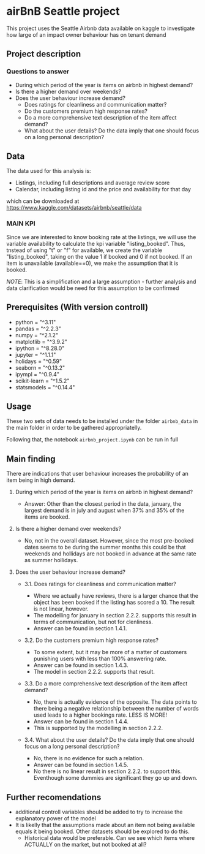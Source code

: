 # airBnB Seattle project

This project uses the Seattle Airbnb data available on kaggle to investigate how large of an impact owner behaviour has on tenant demand
## Project description

### Questions to answer
* During which period of the year is items on airbnb in highest demand?
* Is there a higher demand over weekends?
* Does the user behaviour increase demand?
    - Does ratings for cleanliness and communication matter?
    - Do the customers premium high response rates?
    - Do a more comprehensive text description of the item affect demand?
    - What about the user details? Do the data imply that one should focus on a long personal description? 

## Data

The data used for this analysis is:
- Listings, including full descriptions and average review score
- Calendar, including listing id and the price and availability for that day

which can be downloaded at https://www.kaggle.com/datasets/airbnb/seattle/data


### MAIN KPI

Since we are interested to know booking rate at the listings, we will use the variable availability to calculate the kpi variable "listing_booked".
Thus, tnstead of using "t" or "f" for available, we create the variable "listing_booked", taking on the value 1 if booked and 0 if not booked. If an item is unavailable (available==0), we make the assumption that it is booked.

*NOTE*: This is a simplification and a large assumption - further analysis and data clarification would be need for this assumption to be confirmed

## Prerequisites (With version controll)

* python = "^3.11"
* pandas = "^2.2.3"
* numpy = "^2.1.2"
* matplotlib = "^3.9.2"
* ipython = "^8.28.0"
* jupyter = "^1.1.1"
* holidays = "^0.59"
* seaborn = "^0.13.2"
* ipympl = "^0.9.4"
* scikit-learn = "^1.5.2"
* statsmodels = "^0.14.4"

## Usage

These two sets of data needs to be installed under the folder `airbnb_data` in the main folder in order to be gathered appropriatelly.

Following that, the notebook `airbnb_project.ipynb` can be run in full

## Main finding

There are indications that user behaviour increases the probability of an item being in high demand.

1. During which period of the year is items on airbnb in highest demand?
    - Answer: Other than the closest period in the data, january, the largest demand is in july and august when 37% and 35% of the items are booked.

2. Is there a higher demand over weekends?
    - No, not in the overall dataset. However, since the most pre-booked dates seems to be during the summer months this could be that weekends and hollidays are not booked in advance at the same rate as summer hollidays.

3. Does the user behaviour increase demand?
    - 3.1. Does ratings for cleanliness and communication matter?
        - Where we actually have reviews, there is a larger chance that the object has been booked if the listing has scored a 10. The result is not linear, however.
        - The modelling for january in section 2.2.2. supports this result in terms of communication, but not for clenliness. 
        - Answer can be found in section 1.4.1.

    - 3.2. Do the customers premium high response rates?
        - To some extent, but it may be more of a matter of customers punishing users with less than 100% answering rate.
        - Answer can be found in section 1.4.3.
        - The model in section 2.2.2. supports that result.

    - 3.3. Do a more comprehensive text description of the item affect demand?
        - No, there is actually evidence of the opposite. The data points to there being a negative relationship between the number of words used leads to a higher bookings rate. LESS IS MORE!
        - Answer can be found in section 1.4.4.
        - This is supported by the modelling in section 2.2.2.

    - 3.4. What about the user details? Do the data imply that one should focus on a long personal description?
        - No, there is no evidence for such a relation.
        - Answer can be found in section 1.4.5.
        - No there is no linear result in section 2.2.2. to support this. Eventhough some dummies are significant they go up and down.

## Further recomendations
- additional controll variables should be added to try to increase the explanatory power of the model
- It is likelly that the assumptions made about an item not being available equals it being booked. Other datasets should be explored to do this.
    - Historical data would be preferable. Can we see which items where ACTUALLY on the market, but not booked at all?
